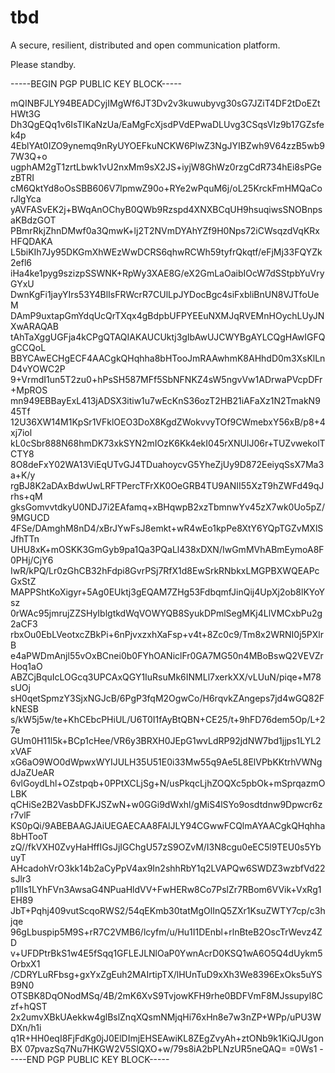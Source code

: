 # tbd
A secure, resilient, distributed and open communication platform.

Please standby.

-----BEGIN PGP PUBLIC KEY BLOCK-----

mQINBFJLY94BEADCyjIMgWf6JT3Dv2v3kuwubyvg30sG7JZiT4DF2tDoEZtHWt3G
Dh3QgEQq1v6IsTIKaNzUa/EaMgFcXjsdPVdEPwaDLUvg3CSqsVIz9b17GZsfek4p
4EblYAt0IZO9ynemq9nRyUYOEFkuNCKW6PlwZ3NgJYIBZwh9V64zzB5wb97W3Q+o
ugphAM2gT1zrtLbwk1vU2nxMm9sX2JS+iyjW8GhWz0rzgCdR734hEi8sPGezBTRI
cM6QktYd8oOsSBB606V7lpmwZ90o+RYe2wPquM6j/oL25KrckFmHMQaCorJlgYca
yAVFASvEK2j+BWqAnOChyB0QWb9Rzspd4XNXBCqUH9hsuqiwsSNOBnpsaKBdzGOT
PBmrRkjZhnDMwf0a3QmwK+lj2T2NVmDYAhYZf9H0Nps72iCWsqzdVqKRxHFQDAKA
L5biKIh7Jy95DKGmXhWEzWwDCRS6qhwRCWh59tyfrQkqtf/eFjMj33FQYZk2efl6
iHa4ke1pyg9szizpSSWNK+RpWy3XAE8G/eX2GmLaOaibIOcW7dSStpbYuVryGYxU
DwnKgFi1jayYIrs53Y4BlIsFRWcrR7CUlLpJYDocBgc4siFxbliBnUN8VJTfoUeM
DAmP9uxtapGmYdqUcQrTXqx4gBdpbUFPYEEuNXMJqRVEMnHOychLUyJNXwARAQAB
tAhTaXggUGFja4kCPgQTAQIAKAUCUktj3gIbAwUJCWYBgAYLCQgHAwIGFQgCCQoL
BBYCAwECHgECF4AACgkQHqhha8bHTooJmRAAwhmK8AHhdD0m3XsKlLnD4vYOWC2P
9+VrmdI1un5T2zu0+hPsSH587MFf5SbNFNKZ4sW5ngvVw1ADrwaPVcpDFr+MpROS
mn949EBBayExL413jADSX3itiw1u7wEcKnS36ozT2HB21iAFaXz1N2TmakN945Tf
12U36XW14M1KpSr1VFklOEO3DoX8KgdZWokvvyTOf9CWmebxY56xB/p8+4xj7iol
kL0cSbr888N68hmDK73xkSYN2mIOzK6Kk4ekI045rXNUlJ06r+TUZvwekolTCTY8
8O8deFxY02WA13ViEqUTvGJ4TDuahoycvG5YheZjUy9D872EeiyqSsX7Ma3a+K/y
rgBJ8K2aDAxBdwUwLRFTPercTFrXK0OeGRB4TU9ANII55XzT9hZWFd49qJrhs+qM
gksGomvvtdkyU0NDJ7i2EAfamq+xBHqwpB2xzTbmnwYv45zX7wk0Uo5pZ/9MGUCD
4FSe/DAmghM8nD4/xBrJYwFsJ8emkt+wR4wEo1kpPe8XtY6YQpTGZvMXlSJfhTTn
UHU8xK+mOSKK3GmGyb9pa1Qa3PQaLl438xDXN/IwGmMVhABmEymoA8F0PHj/CjY6
IwR/kPQ/Lr0zGhCB32hFdpi8GvrPSj7RfX1d8EwSrkRNbkxLMGPBXWQEAPcGxStZ
MAPPShtKoXigyr+5Ag0EUktj3gEQAM7ZHg53FdbqmfJinQij4UpXj2ob8lKYoYsz
0rWAc95jmrujZZSHyIblgtkdWqVOWYQB8SyukDPmlSegMKj4LlVMCxbPu2g2aCF3
rbxOu0EbLVeotxcZBkPi+6nPjvxzxhXaFsp+v4t+8Zc0c9/Tm8x2WRNI0j5PXlrB
e4aPWDmAnjl55vOxBCnei0b0FYhOANiclFr0GA7MG50n4MBoBswQ2VEVZrHoq1aO
ABZCjBquIcLOGcq3UPCAxQGY1IuRsuMk6INMLl7xerkXX/vLUuN/piqe+M78sUOj
sH0qetSpmzY3SjxNGJcB/6PgP3fqM2OgwCo/H6rqvkZAngeps7jd4wGQ82FkNESB
s/kW5j5w/te+KhCEbcPHiUL/U6T0I1fAyBtQBN+CE25/t+9hFD76dem5Op/L+27e
GUm0H11l5k+BCp1cHee/VR6y3BRXH0JEpG1wvLdRP92jdNW7bd1jjps1LYL2xVAF
xG6aO9WO0dWpwxWYIJULH35U51E0i33Mw55q9Ae5L8ElVPbKKtrhVWNgdJaZUeAR
6vlGoydLhl+OZstpqb+0PPtXCLjSg+N/usPkqcLjhZOQXc5pbOk+mSprqazmOLBK
qCHiSe2B2VasbDFKJSZwN+w0GGi9dWxhl/gMiS4lSYo9osdtdnw9Dpwcr6zr7vlF
KS0pQi/9ABEBAAGJAiUEGAECAA8FAlJLY94CGwwFCQlmAYAACgkQHqhha8bHTooT
zQ//fkVXH0ZvyHaHffIGsJjIGChgU57zS9OZvM/I3N8cgu0eEC5l9TEU0s5YbuyT
AHcadohVrO3kk14b2aCyPpV4ax9In2shhRbY1q2LVAPQw6SWDZ3wzbfVd22sJlr3
p1lIs1LYhFVn3AwsaG4NPuaHldVV+FwHERw8Co7PslZr7RBom6VVik+VxRg1EH89
JbT+Pqhj409vutScqoRWS2/54qEKmb30tatMgOlInQ5ZXr1KsuZWTY7cp/c3hjqe
96gLbuspip5M9S+rR7C2VMB6/lcyfm/u/Hu1I1DEnbl+rlnBteB2OscTrWevz4ZD
v+UFDPtrBkS1w4E5fSqq1GFLEJLNlOaP0YwnAcrD0KSQ1wA6O5Q4dUykm5OrbxX1
/CDRYLuRFbsg+gxYxZgEuh2MAIrtipTX/lHUnTuD9xXh3We8396ExOks5uYSB9N0
OTSBK8DqONodMSq/4B/2mK6XvS9TvjowKFH9rhe0BDFVmF8MJssupyl8Czf+hQST
2x2umvXBkUAekkw4glBslZnqXQsmNMjqHi76xHn8e7w3nZP+WPp/uPU3WDXn/h1i
q1R+HH0eqI8FjFdKg0jJ0ElDImjEHSEAwiKL8ZEgZvyAh+ztONb9k1KiQJUgonBX
07pvazSq7Nu7HKGW2V5SlQXO+w/79s8iA2bPLNzUR5neQAQ=
=0Ws1
-----END PGP PUBLIC KEY BLOCK-----
